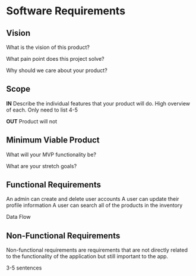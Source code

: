 # Software Requirements

## Vision

What is the vision of this product?

What pain point does this project solve?

Why should we care about your product?

## Scope

**IN**
Describe the individual features that your product will do.
High overview of each. Only need to list 4-5

**OUT**
Product will not

## Minimum Viable Product

What will your MVP functionality be?

What are your stretch goals?

## Functional Requirements

An admin can create and delete user accounts
A user can update their profile information
A user can search all of the products in the inventory

Data Flow

## Non-Functional Requirements

Non-functional requirements are requirements that are not directly related to the functionality of the application but still important to the app.

3-5 sentences
